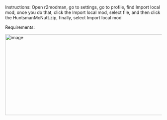 Instructions:
Open r2modman, go to settings, go to profile, find Import local mod, once you do that, click the Import local mod, select file, and then click the HuntsmanMcNutt.zip, finally, select Import local mod


Requirements:

<img width="1203" height="261" alt="image" src="https://github.com/user-attachments/assets/3c2d1b1c-d1cd-4df0-b885-4bba3e74499a" />
